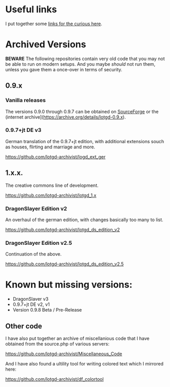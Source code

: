 # Useful links

I put together some [links for the curious here](./Links.md).

# Archived Versions

**BEWARE** The following repositories contain very old code that you may not be able to run on modern setups. And you maybe *should* not run them, unless you gave them a once-over in terms of security.

## 0.9.x

### Vanilla releases

The versions 0.9.0 through 0.9.7 can be obtained on [SourceForge](https://sourceforge.net/p/lotgd/activity/?page=0&limit=100#54cec2fbe88f3d0c46367801) or the (internet archive](https://archive.org/details/lotgd-0.9.x).

### 0.9.7+jt DE v3

German translation of the 0.9.7+jt edition, with additional extensions souch as houses, flirting and marriage and more.

https://github.com/lotgd-archivist/logd_ext_ger



## 1.x.x.

The creative commons line of development.

https://github.com/lotgd-archivist/lotgd_1.x

### DragonSlayer Edition v2

An overhaul of the german edition, with changes basically too many to list.

https://github.com/lotgd-archivist/lotgd_ds_edition_v2

### DragonSlayer Edition v2.5

Continuation of the above.

https://github.com/lotgd-archivist/lotgd_ds_edition_v2.5

# Known but missing versions:

* DragonSlaver v3
* 0.9.7+jt DE v2, v1
* Version 0.9.8 Beta / Pre-Release


## Other code

I have also put together an archive of miscellanious code that I have obtained from the source.php of various servers:

https://github.com/lotgd-archivist/Miscellaneous_Code

And I have also found a ultility tool for writing colored text which I mirrored here:

https://github.com/lotgd-archivist/df_colortool

